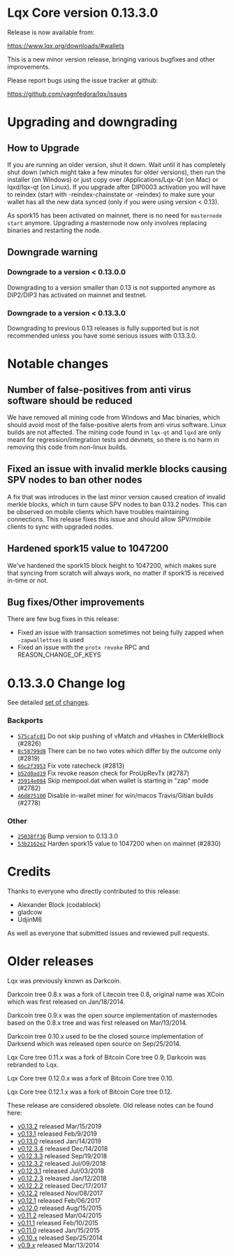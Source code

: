 Lqx Core version 0.13.3.0
==========================

Release is now available from:

  <https://www.lqx.org/downloads/#wallets>

This is a new minor version release, bringing various bugfixes and other improvements.

Please report bugs using the issue tracker at github:

  <https://github.com/vagnfedora/lqx/issues>


Upgrading and downgrading
=========================

How to Upgrade
--------------

If you are running an older version, shut it down. Wait until it has completely
shut down (which might take a few minutes for older versions), then run the
installer (on Windows) or just copy over /Applications/Lqx-Qt (on Mac) or
lqxd/lqx-qt (on Linux). If you upgrade after DIP0003 activation you will
have to reindex (start with -reindex-chainstate or -reindex) to make sure
your wallet has all the new data synced (only if you were using version < 0.13).

As spork15 has been activated on mainnet, there is no need for `masternode start`
anymore. Upgrading a masternode now only involves replacing binaries and restarting
the node.

Downgrade warning
-----------------

### Downgrade to a version < 0.13.0.0

Downgrading to a version smaller than 0.13 is not supported anymore as DIP2/DIP3 has activated
on mainnet and testnet.

### Downgrade to a version < 0.13.3.0

Downgrading to previous 0.13 releases is fully supported but is not recommended unless you have some serious issues with 0.13.3.0.

Notable changes
===============

Number of false-positives from anti virus software should be reduced
--------------------------------------------------------------------
We have removed all mining code from Windows and Mac binaries, which should avoid most of the false-positive alerts
from anti virus software. Linux builds are not affected. The mining code found in `lqx-qt` and `lqxd` are only meant
for regression/integration tests and devnets, so there is no harm in removing this code from non-linux builds.

Fixed an issue with invalid merkle blocks causing SPV nodes to ban other nodes
------------------------------------------------------------------------------
A fix that was introduces in the last minor version caused creation of invalid merkle blocks, which in turn cause SPV
nodes to ban 0.13.2 nodes. This can be observed on mobile clients which have troubles maintaining connections. This
release fixes this issue and should allow SPV/mobile clients to sync with upgraded nodes.

Hardened spork15 value to 1047200
---------------------------------
We've hardened the spork15 block height to 1047200, which makes sure that syncing from scratch will always work, no
matter if spork15 is received in-time or not.

Bug fixes/Other improvements
----------------------------
There are few bug fixes in this release:
- Fixed an issue with transaction sometimes not being fully zapped when `-zapwallettxes` is used
- Fixed an issue with the `protx revoke` RPC and REASON_CHANGE_OF_KEYS

 0.13.3.0 Change log
===================

See detailed [set of changes](https://github.com/vagnfedora/lqx/compare/v0.13.2.0...vagnfedora:v0.13.3.0).

### Backports

- [`575cafc01`](https://github.com/vagnfedora/lqx/commit/575cafc01) Do not skip pushing of vMatch and vHashes in CMerkleBlock (#2826)
- [`8c58799d8`](https://github.com/vagnfedora/lqx/commit/8c58799d8) There can be no two votes which differ by the outcome only (#2819)
- [`66c2f3953`](https://github.com/vagnfedora/lqx/commit/66c2f3953) Fix vote ratecheck (#2813)
- [`b52d0ad19`](https://github.com/vagnfedora/lqx/commit/b52d0ad19) Fix revoke reason check for ProUpRevTx (#2787)
- [`35914e084`](https://github.com/vagnfedora/lqx/commit/35914e084) Skip mempool.dat when wallet is starting in "zap" mode (#2782)
- [`46d875100`](https://github.com/vagnfedora/lqx/commit/46d875100) Disable in-wallet miner for win/macos Travis/Gitian builds (#2778)

### Other

- [`25038ff36`](https://github.com/vagnfedora/lqx/commit/25038ff36) Bump version to 0.13.3.0
- [`53b2162e2`](https://github.com/vagnfedora/lqx/commit/53b2162e2) Harden spork15 value to 1047200 when on mainnet (#2830)

Credits
=======

Thanks to everyone who directly contributed to this release:

- Alexander Block (codablock)
- gladcow
- UdjinM6

As well as everyone that submitted issues and reviewed pull requests.

Older releases
==============

Lqx was previously known as Darkcoin.

Darkcoin tree 0.8.x was a fork of Litecoin tree 0.8, original name was XCoin
which was first released on Jan/18/2014.

Darkcoin tree 0.9.x was the open source implementation of masternodes based on
the 0.8.x tree and was first released on Mar/13/2014.

Darkcoin tree 0.10.x used to be the closed source implementation of Darksend
which was released open source on Sep/25/2014.

Lqx Core tree 0.11.x was a fork of Bitcoin Core tree 0.9,
Darkcoin was rebranded to Lqx.

Lqx Core tree 0.12.0.x was a fork of Bitcoin Core tree 0.10.

Lqx Core tree 0.12.1.x was a fork of Bitcoin Core tree 0.12.

These release are considered obsolete. Old release notes can be found here:

- [v0.13.2](https://github.com/vagnfedora/lqx/blob/master/doc/release-notes/lqx/release-notes-0.13.2.md) released Mar/15/2019
- [v0.13.1](https://github.com/vagnfedora/lqx/blob/master/doc/release-notes/lqx/release-notes-0.13.1.md) released Feb/9/2019
- [v0.13.0](https://github.com/vagnfedora/lqx/blob/master/doc/release-notes/lqx/release-notes-0.13.0.md) released Jan/14/2019
- [v0.12.3.4](https://github.com/vagnfedora/lqx/blob/master/doc/release-notes/lqx/release-notes-0.12.3.4.md) released Dec/14/2018
- [v0.12.3.3](https://github.com/vagnfedora/lqx/blob/master/doc/release-notes/lqx/release-notes-0.12.3.3.md) released Sep/19/2018
- [v0.12.3.2](https://github.com/vagnfedora/lqx/blob/master/doc/release-notes/lqx/release-notes-0.12.3.2.md) released Jul/09/2018
- [v0.12.3.1](https://github.com/vagnfedora/lqx/blob/master/doc/release-notes/lqx/release-notes-0.12.3.1.md) released Jul/03/2018
- [v0.12.2.3](https://github.com/vagnfedora/lqx/blob/master/doc/release-notes/lqx/release-notes-0.12.2.3.md) released Jan/12/2018
- [v0.12.2.2](https://github.com/vagnfedora/lqx/blob/master/doc/release-notes/lqx/release-notes-0.12.2.2.md) released Dec/17/2017
- [v0.12.2](https://github.com/vagnfedora/lqx/blob/master/doc/release-notes/lqx/release-notes-0.12.2.md) released Nov/08/2017
- [v0.12.1](https://github.com/vagnfedora/lqx/blob/master/doc/release-notes/lqx/release-notes-0.12.1.md) released Feb/06/2017
- [v0.12.0](https://github.com/vagnfedora/lqx/blob/master/doc/release-notes/lqx/release-notes-0.12.0.md) released Aug/15/2015
- [v0.11.2](https://github.com/vagnfedora/lqx/blob/master/doc/release-notes/lqx/release-notes-0.11.2.md) released Mar/04/2015
- [v0.11.1](https://github.com/vagnfedora/lqx/blob/master/doc/release-notes/lqx/release-notes-0.11.1.md) released Feb/10/2015
- [v0.11.0](https://github.com/vagnfedora/lqx/blob/master/doc/release-notes/lqx/release-notes-0.11.0.md) released Jan/15/2015
- [v0.10.x](https://github.com/vagnfedora/lqx/blob/master/doc/release-notes/lqx/release-notes-0.10.0.md) released Sep/25/2014
- [v0.9.x](https://github.com/vagnfedora/lqx/blob/master/doc/release-notes/lqx/release-notes-0.9.0.md) released Mar/13/2014

